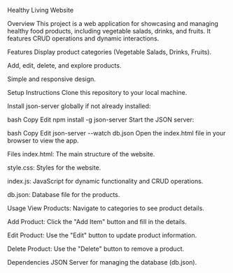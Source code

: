 Healthy Living Website

Overview
This project is a web application for showcasing and managing healthy food products, including vegetable salads, drinks, and fruits. It features CRUD operations and dynamic interactions.

Features
Display product categories (Vegetable Salads, Drinks, Fruits).

Add, edit, delete, and explore products.

Simple and responsive design.

Setup Instructions
Clone this repository to your local machine.

Install json-server globally if not already installed:

bash
Copy
Edit
npm install -g json-server
Start the JSON server:

bash
Copy
Edit
json-server --watch db.json
Open the index.html file in your browser to view the app.

Files
index.html: The main structure of the website.

style.css: Styles for the website.

index.js: JavaScript for dynamic functionality and CRUD operations.

db.json: Database file for the products.

Usage
View Products: Navigate to categories to see product details.

Add Product: Click the "Add Item" button and fill in the details.

Edit Product: Use the "Edit" button to update product information.

Delete Product: Use the "Delete" button to remove a product.

Dependencies
JSON Server for managing the database (db.json).

